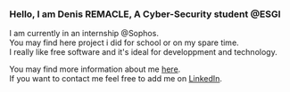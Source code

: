 ### Hello, I am Denis REMACLE, A Cyber-Security student @ESGI

I am currently in an internship @Sophos.  
You may find here project i did for school or on my spare time.  
I really like free software and it's ideal for developpment and technology.  

You may find more information about me [here](https://denis-remacle.github.io/).  
If you want to contact me feel free to add me on [LinkedIn](https://www.linkedin.com/in/denis-remacle/). 
